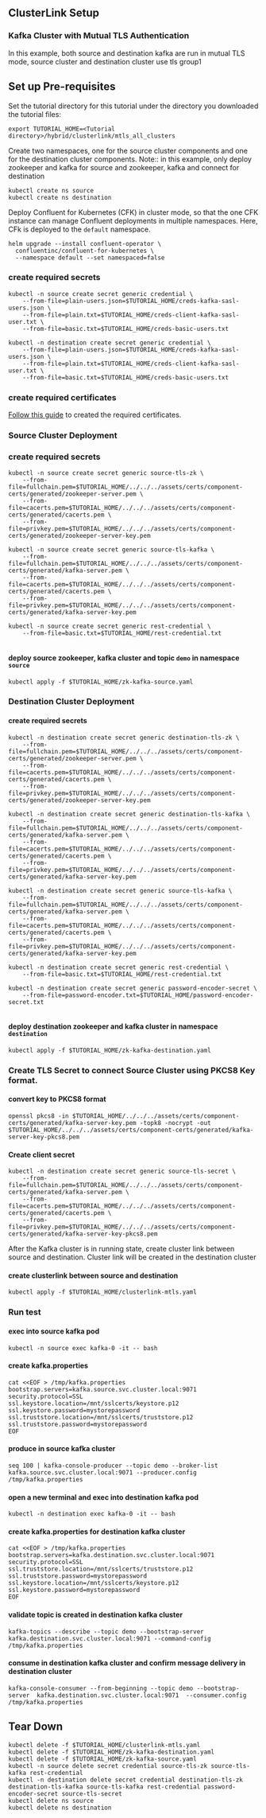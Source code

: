 ## ClusterLink Setup

### Kafka Cluster with Mutual TLS Authentication
In this example, both source and destination kafka are run in mutual TLS mode, source cluster and destination cluster use tls group1

## Set up Pre-requisites
Set the tutorial directory for this tutorial under the directory you downloaded
the tutorial files:

```
export TUTORIAL_HOME=<Tutorial directory>/hybrid/clusterlink/mtls_all_clusters
```

Create two namespaces, one for the source cluster components and one for the destination cluster components.
Note:: in this example, only deploy zookeeper and kafka for source and zookeeper, kafka and connect for destination

```
kubectl create ns source
kubectl create ns destination
```

Deploy Confluent for Kubernetes (CFK) in cluster mode, so that the one CFK instance can manage Confluent deployments in multiple namespaces. Here, CFk is deployed to the `default` namespace.

```
helm upgrade --install confluent-operator \
  confluentinc/confluent-for-kubernetes \
  --namespace default --set namespaced=false
```

### create required secrets
```
kubectl -n source create secret generic credential \
    --from-file=plain-users.json=$TUTORIAL_HOME/creds-kafka-sasl-users.json \
    --from-file=plain.txt=$TUTORIAL_HOME/creds-client-kafka-sasl-user.txt \
    --from-file=basic.txt=$TUTORIAL_HOME/creds-basic-users.txt

kubectl -n destination create secret generic credential \
    --from-file=plain-users.json=$TUTORIAL_HOME/creds-kafka-sasl-users.json \
    --from-file=plain.txt=$TUTORIAL_HOME/creds-client-kafka-sasl-user.txt \
    --from-file=basic.txt=$TUTORIAL_HOME/creds-basic-users.txt
```
### create required certificates 

[Follow this guide](https://github.com/confluentinc/confluent-kubernetes-examples/tree/master/assets/certs/component-certs) to created the required certificates.  

### Source Cluster Deployment
### create required secrets
```
kubectl -n source create secret generic source-tls-zk \
    --from-file=fullchain.pem=$TUTORIAL_HOME/../../../assets/certs/component-certs/generated/zookeeper-server.pem \
    --from-file=cacerts.pem=$TUTORIAL_HOME/../../../assets/certs/component-certs/generated/cacerts.pem \
    --from-file=privkey.pem=$TUTORIAL_HOME/../../../assets/certs/component-certs/generated/zookeeper-server-key.pem

kubectl -n source create secret generic source-tls-kafka \
    --from-file=fullchain.pem=$TUTORIAL_HOME/../../../assets/certs/component-certs/generated/kafka-server.pem \
    --from-file=cacerts.pem=$TUTORIAL_HOME/../../../assets/certs/component-certs/generated/cacerts.pem \
    --from-file=privkey.pem=$TUTORIAL_HOME/../../../assets/certs/component-certs/generated/kafka-server-key.pem
   
kubectl -n source create secret generic rest-credential \
    --from-file=basic.txt=$TUTORIAL_HOME/rest-credential.txt
    
```

#### deploy source zookeeper, kafka cluster and topic `demo` in namespace `source`
```
kubectl apply -f $TUTORIAL_HOME/zk-kafka-source.yaml
```

### Destination Cluster Deployment
#### create required secrets
```
kubectl -n destination create secret generic destination-tls-zk \
    --from-file=fullchain.pem=$TUTORIAL_HOME/../../../assets/certs/component-certs/generated/zookeeper-server.pem \
    --from-file=cacerts.pem=$TUTORIAL_HOME/../../../assets/certs/component-certs/generated/cacerts.pem \
    --from-file=privkey.pem=$TUTORIAL_HOME/../../../assets/certs/component-certs/generated/zookeeper-server-key.pem

kubectl -n destination create secret generic destination-tls-kafka \
    --from-file=fullchain.pem=$TUTORIAL_HOME/../../../assets/certs/component-certs/generated/kafka-server.pem \
    --from-file=cacerts.pem=$TUTORIAL_HOME/../../../assets/certs/component-certs/generated/cacerts.pem \
    --from-file=privkey.pem=$TUTORIAL_HOME/../../../assets/certs/component-certs/generated/kafka-server-key.pem

kubectl -n destination create secret generic source-tls-kafka \
    --from-file=fullchain.pem=$TUTORIAL_HOME/../../../assets/certs/component-certs/generated/kafka-server.pem \
    --from-file=cacerts.pem=$TUTORIAL_HOME/../../../assets/certs/component-certs/generated/cacerts.pem \
    --from-file=privkey.pem=$TUTORIAL_HOME/../../../assets/certs/component-certs/generated/kafka-server-key.pem

kubectl -n destination create secret generic rest-credential \
    --from-file=basic.txt=$TUTORIAL_HOME/rest-credential.txt
    
kubectl -n destination create secret generic password-encoder-secret \
    --from-file=password-encoder.txt=$TUTORIAL_HOME/password-encoder-secret.txt
 
```
#### deploy destination zookeeper and kafka cluster in namespace `destination`

    kubectl apply -f $TUTORIAL_HOME/zk-kafka-destination.yaml

### Create TLS Secret to connect Source Cluster using PKCS8 Key format.

#### convert key to PKCS8 format
```
openssl pkcs8 -in $TUTORIAL_HOME/../../../assets/certs/component-certs/generated/kafka-server-key.pem -topk8 -nocrypt -out $TUTORIAL_HOME/../../../assets/certs/component-certs/generated/kafka-server-key-pkcs8.pem
```
#### Create client secret
```
kubectl -n destination create secret generic source-tls-secret \
    --from-file=fullchain.pem=$TUTORIAL_HOME/../../../assets/certs/component-certs/generated/kafka-server.pem \
    --from-file=cacerts.pem=$TUTORIAL_HOME/../../../assets/certs/component-certs/generated/cacerts.pem \
    --from-file=privkey.pem=$TUTORIAL_HOME/../../../assets/certs/component-certs/generated/kafka-server-key-pkcs8.pem
```

After the Kafka cluster is in running state, create cluster link between source and destination. Cluster link will be created in the destination cluster

#### create clusterlink between source and destination
```
kubectl apply -f $TUTORIAL_HOME/clusterlink-mtls.yaml
```

### Run test

#### exec into source kafka pod
```
kubectl -n source exec kafka-0 -it -- bash
```
#### create kafka.properties
```
cat <<EOF > /tmp/kafka.properties
bootstrap.servers=kafka.source.svc.cluster.local:9071
security.protocol=SSL
ssl.keystore.location=/mnt/sslcerts/keystore.p12
ssl.keystore.password=mystorepassword
ssl.truststore.location=/mnt/sslcerts/truststore.p12
ssl.truststore.password=mystorepassword
EOF
```
#### produce in source kafka cluster
```
seq 100 | kafka-console-producer --topic demo --broker-list kafka.source.svc.cluster.local:9071 --producer.config /tmp/kafka.properties
```
#### open a new terminal and exec into destination kafka pod
```
kubectl -n destination exec kafka-0 -it -- bash
```
#### create kafka.properties for destination kafka cluster
```
cat <<EOF > /tmp/kafka.properties
bootstrap.servers=kafka.destination.svc.cluster.local:9071
security.protocol=SSL
ssl.truststore.location=/mnt/sslcerts/truststore.p12
ssl.truststore.password=mystorepassword
ssl.keystore.location=/mnt/sslcerts/keystore.p12
ssl.keystore.password=mystorepassword
EOF
```

#### validate topic is created in destination kafka cluster
```
kafka-topics --describe --topic demo --bootstrap-server kafka.destination.svc.cluster.local:9071 --command-config /tmp/kafka.properties
```
#### consume in destination kafka cluster and confirm message delivery in destination cluster
```
kafka-console-consumer --from-beginning --topic demo --bootstrap-server  kafka.destination.svc.cluster.local:9071  --consumer.config /tmp/kafka.properties
```
## Tear Down
```
kubectl delete -f $TUTORIAL_HOME/clusterlink-mtls.yaml
kubectl delete -f $TUTORIAL_HOME/zk-kafka-destination.yaml
kubectl delete -f $TUTORIAL_HOME/zk-kafka-source.yaml
kubectl -n source delete secret credential source-tls-zk source-tls-kafka rest-credential 
kubectl -n destination delete secret credential destination-tls-zk destination-tls-kafka source-tls-kafka rest-credential password-encoder-secret source-tls-secret
kubectl delete ns source
kubectl delete ns destination
```

